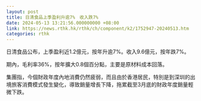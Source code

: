 ```yaml
---
layout: post
title: 日清食品上季盈利升逾7%　收入跌7%
date: 2024-05-13 13:21:56.000000000 +08:00
link: https://news.rthk.hk/rthk/ch/component/k2/1752947-20240513.htm
categories: rthk
---
```


日清食品公布，上季盈利近1.2億元，按年升逾7%。收入9.6億元，按年跌7%。

期內，毛利率36%，按年擴大0.8個百分點，主要是原材料成本回落。 

集團指，今個財政年度內地消費仍然疲弱，而且由於香港居民，特別是到深圳的出境旅客消費模式發生變化，導致銷量增長下降，拖累截至3月底的財政年度銷量輕微下跌。
